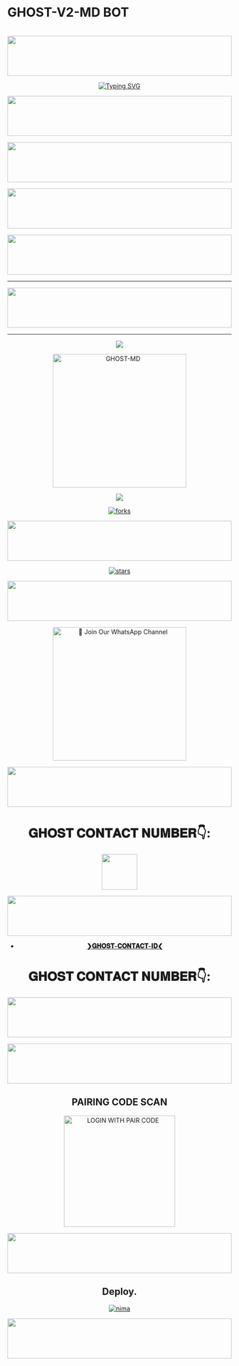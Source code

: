 #    GHOST-V2-MD BOT   #
<br>
<div>
<img src="https://i.imgur.com/dBaSKWF.gif" height="90" width="100%">
 </p>
    <p align="center">
<a href="https://git.io/typing-svg"><img src="https://readme-typing-svg.demolab.com?font=EB+Garamond&weight=800&size=28&duration=4000&pause=1000&random=false&width=435&lines=WELCOME+TO+GHOST-V2-MD;MULTI-DEVICE+WHATSAPP+BOT;DEVELOPED+BY;KIND GHOST , CYBER GHOST." alt="Typing SVG" /></a>
<div>
<img src="https://i.imgur.com/dBaSKWF.gif" height="90" width="100%">
 </p>
 <div>
<img src="https://i.imgur.com/dBaSKWF.gif" height="90" width="100%">
 </p>
<div>
<img src="https://i.imgur.com/dBaSKWF.gif" height="90" width="100%">
 </p>

  
<div align="center">
</p
<div>
<img src="https://i.imgur.com/dBaSKWF.gif" height="90" width="100%">
 </p>
 
<hr>
<div>
<img src="https://i.imgur.com/dBaSKWF.gif" height="90" width="100%">
 </p>
 
<hr>
<div>
<img src="https://user-images.githubusercontent.com/73097560/115834477-dbab4500-a447-11eb-908a-139a6edaec5c.gif">

<p align="center">
  <a href="https://youtu.be/WcA7GZuaN0A">
    <img alt="GHOST-MD" height="300" src="https://telegra.ph/file/26fa981907598d22aa4e1.jpg">
   
<div>
<img src="https://user-images.githubusercontent.com/73097560/115834477-dbab4500-a447-11eb-908a-139a6edaec5c.gif">

![forks](https://github.com/Cyberghost352/GHOST-MD.git)

<div>
<img src="https://i.imgur.com/dBaSKWF.gif" height="90" width="100%">
 </p>
 
![stars](https://github.com/Cyberghost352/GHOST-MD.git)

<div>
<img src="https://i.imgur.com/dBaSKWF.gif" height="90" width="100%">
 </p>


<a href="https://chat.whatsapp.com/DhCdan60qzH0yoIxmybU3i"><img src="https://img.shields.io/badge/%E2%9D%A4%EF%B8%8F%E2%80%8D%20Join%20Our%20WhatsApp%20Channel%F0%9F%91%A8%E2%80%8D%F0%9F%92%BB-green" alt="📎 Join Our WhatsApp Channel" width="300"></a>


<div>
<img src="https://i.imgur.com/dBaSKWF.gif" height="90" width="100%">
 </p>

# 𝐆𝐇𝐎𝐒𝐓 𝐂𝐎𝐍𝐓𝐀𝐂𝐓 𝐍𝐔𝐌𝐁𝐄𝐑👇:
<img src="https://telegra.ph/file/f8ced69143daac134f2d7.jpg" width=80 height=80></a> 



<div>
<img src="https://i.imgur.com/dBaSKWF.gif" height="90" width="100%">
 </p>

- [**❯𝐆𝐇𝐎𝐒𝐓-𝐂𝐎𝐍𝐓𝐀𝐂𝐓-𝐈𝐃❮**](https://wa.me/+94741140620?text=*❝𝙷𝙴𝚈◹𝙶𝙷𝙾𝚂𝚃✗𝙿𝚁𝙾𝙶𝚁𝙰𝙼𝙴𝚁❞⛺*)
# 𝐆𝐇𝐎𝐒𝐓 𝐂𝐎𝐍𝐓𝐀𝐂𝐓 𝐍𝐔𝐌𝐁𝐄𝐑👇:
<div>
<img src="https://i.imgur.com/dBaSKWF.gif" height="90" width="100%">
 </p>

<div>
<img src="https://i.imgur.com/dBaSKWF.gif" height="90" width="100%">
 </p>

##  PAIRING CODE SCAN
<a href="https://pair-web-public.koyeb.app/"><img src="https://img.shields.io/badge/LOGIN%20WITH-PAIR%20CODE-black" alt="LOGIN WITH PAIR CODE" width="250"></a>


<div>
<img src="https://i.imgur.com/dBaSKWF.gif" height="90" width="100%">
 </p>

## Deploy.
 [![nima](https://img.shields.io/badge/ghostmd_deploy_on_heroku-430098?style=for-the-badge&logo=heroku&logoColor=white&buttcode=1n2i3m4a)](https://dashboard.heroku.com/new?template=https://github.com/GHOST-V1-MD/GHOST-MD)
 <div>
<img src="https://i.imgur.com/dBaSKWF.gif" height="90" width="100%">
 </p>

